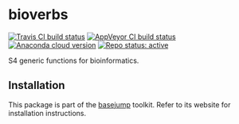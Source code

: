# bioverbs

[![Travis CI build status](https://travis-ci.com/steinbaugh/bioverbs.svg?branch=master)](https://travis-ci.com/steinbaugh/bioverbs)
[![AppVeyor CI build status](https://ci.appveyor.com/api/projects/status/0m28wwtjnbib03jc/branch/master?svg=true)](https://ci.appveyor.com/project/mjsteinbaugh/bioverbs/branch/master)
[![Anaconda cloud version](https://anaconda.org/bioconda/r-bioverbs/badges/version.svg)](https://anaconda.org/bioconda/r-bioverbs)
[![Repo status: active](https://www.repostatus.org/badges/latest/active.svg)](https://www.repostatus.org/#active)

S4 generic functions for bioinformatics.

## Installation

This package is part of the [basejump][] toolkit. Refer to its website for installation instructions.

[basejump]: https://basejump.acidgenomics.com/
